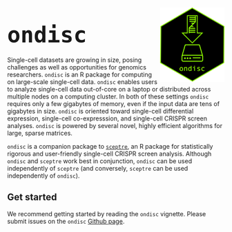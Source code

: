 
<div style="margin-top: 5px;">

<img src="man/figures/hex.png" align="right" width="150"/>

</div>

## <span style="font-size:60px;">`ondisc`</span>

Single-cell datasets are growing in size, posing challenges as well as
opportunities for genomics researchers. `ondisc` is an R package for
computing on large-scale single-cell data. `ondisc` enables users to
analyze single-cell data out-of-core on a laptop or distributed across
multiple nodes on a computing cluster. In both of these settings
`ondisc` requires only a few gigabytes of memory, even if the input data
are tens of gigabytes in size. `ondisc` is oriented toward single-cell
differential expression, single-cell co-expresssion, and single-cell
CRISPR screen analyses. `ondisc` is powered by several novel, highly
efficient algorithms for large, sparse matrices.

`ondisc` is a companion package to
[`sceptre`](https://katsevich-lab.github.io/sceptre/), an R package for
statistically rigorous and user-friendly single-cell CRISPR screen
analysis. Although `ondisc` and `sceptre` work best in conjunction,
`ondisc` can be used independently of `sceptre` (and conversely,
`sceptre` can be used independently of `ondisc`).

## Get started

We recommend getting started by reading the `ondisc` vignette. Please
submit issues on the `ondisc` [Github
page](https://github.com/timothy-barry/ondisc/issues).
